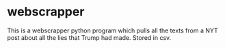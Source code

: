 # webscrapper

This is a webscrapper python program which pulls all the texts from a NYT post about all the lies that Trump had made. 
Stored in csv.
